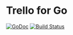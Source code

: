 Trello for Go
================

[![GoDoc](https://godoc.org/github.com/adlio/trello?status.svg)](http://godoc.org/github.com/adlio/trello)
[![Build Status](https://travis-ci.org/adlio/trello.svg)](https://travis-ci.org/adlio/trello)
